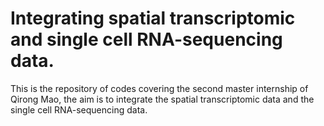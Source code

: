 # Integrating spatial transcriptomic and single cell RNA-sequencing data.


This is the repository of codes covering the second master internship of Qirong Mao, the aim is to integrate the spatial transcriptomic data and the single cell RNA-sequencing data.

